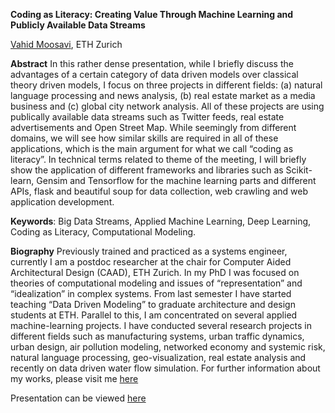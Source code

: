 **Coding as Literacy: Creating Value Through Machine Learning and Publicly Available Data Streams**


[Vahid Moosavi](www.vahidmoosavi.com), ETH Zurich


**Abstract**
In this rather dense presentation, while I briefly discuss the advantages of a certain category of data driven models over classical theory driven models, I focus on three projects in different fields: (a) natural language processing and news analysis, (b) real estate market as a media business and (c) global city network analysis. All of these projects are using publically available data streams such as Twitter feeds, real estate advertisements and Open Street Map. 
While seemingly from different domains, we will see how similar skills are required in all of these applications, which is the main argument for what we call “coding as literacy”.
In technical terms related to theme of the meeting, I will briefly show the application of different frameworks and libraries such as Scikit-learn, Gensim and Tensorflow for the machine learning parts and different APIs, flask and beautiful soup for data collection, web crawling and web application development.

**Keywords**: Big Data Streams, Applied Machine Learning, Deep Learning, Coding as Literacy, Computational Modeling.

**Biography**
Previously trained and practiced as a systems engineer, currently I am a postdoc researcher at the chair for Computer Aided Architectural Design (CAAD), ETH Zurich. In my PhD I was focused on theories of computational modeling and issues of “representation” and “idealization” in complex systems.
From last semester I have started teaching “Data Driven Modeling” to graduate architecture and design students at ETH. Parallel to this, I am concentrated on several applied machine-learning projects. I have conducted several research projects in different fields such as manufacturing systems, urban traffic dynamics, urban design, air pollution modeling, networked economy and systemic risk, natural language processing, geo-visualization, real estate analysis and recently on data driven water flow simulation.
For further information about my works, please visit me [here](www.vahidmoosavi.com)

Presentation can be viewed [here](/PyData_20170216.html)
